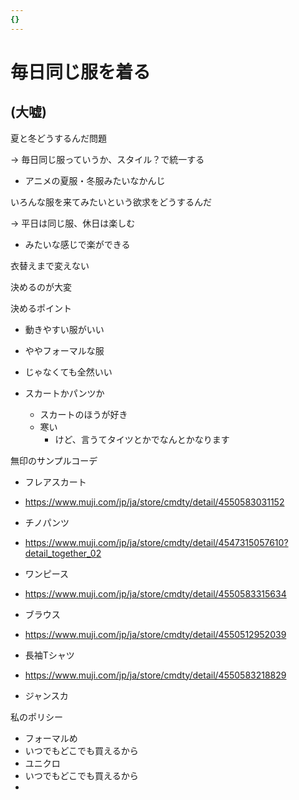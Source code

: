 ```yaml
---
{}
---
```

# 毎日同じ服を着る

## (大嘘)

夏と冬どうするんだ問題

→ 毎日同じ服っていうか、スタイル？で統一する

- アニメの夏服・冬服みたいなかんじ

いろんな服を来てみたいという欲求をどうするんだ

→ 平日は同じ服、休日は楽しむ

- みたいな感じで楽ができる

衣替えまで変えない

決めるのが大変

決めるポイント

- 動きやすい服がいい  
- ややフォーマルな服  
- じゃなくても全然いい  

- スカートかパンツか
    - スカートのほうが好き
    - 寒い
        - けど、言うてタイツとかでなんとかなります

無印のサンプルコーデ

- フレアスカート  
- https://www.muji.com/jp/ja/store/cmdty/detail/4550583031152  
- チノパンツ  
- https://www.muji.com/jp/ja/store/cmdty/detail/4547315057610?detail_together_02  
- ワンピース  
- https://www.muji.com/jp/ja/store/cmdty/detail/4550583315634  
- ブラウス  
- https://www.muji.com/jp/ja/store/cmdty/detail/4550512952039  
- 長袖Tシャツ  
- https://www.muji.com/jp/ja/store/cmdty/detail/4550583218829  

- ジャンスカ

私のポリシー

- フォーマルめ  
- いつでもどこでも買えるから  
- ユニクロ  
- いつでもどこでも買えるから  
-